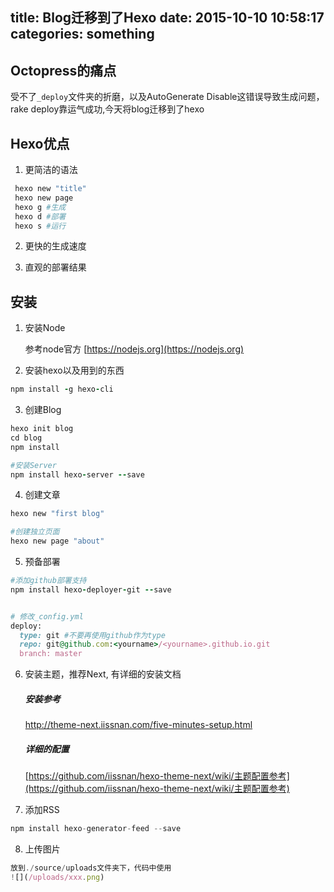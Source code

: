 title: Blog迁移到了Hexo
date: 2015-10-10 10:58:17
categories: something
---


## Octopress的痛点

受不了`_deploy`文件夹的折磨，以及AutoGenerate Disable这错误导致生成问题，rake deploy靠运气成功,今天将blog迁移到了hexo

## Hexo优点

1. 更简洁的语法
```ruby
 hexo new "title"
 hexo new page
 hexo g #生成
 hexo d #部署
 hexo s #运行
```

2. 更快的生成速度

3. 直观的部署结果

## 安装

1. 安装Node  

	参考node官方 [https://nodejs.org](https://nodejs.org)


2. 安装hexo以及用到的东西  
```ruby
npm install -g hexo-cli

```

3. 创建Blog  
```ruby
hexo init blog
cd blog
npm install

#安装Server
npm install hexo-server --save

```

4. 创建文章  
```ruby
hexo new "first blog"

#创建独立页面
hexo new page "about"
```

5. 预备部署  
```ruby
#添加github部署支持
npm install hexo-deployer-git --save


# 修改_config.yml  
deploy:
  type: git #不要再使用github作为type
  repo: git@github.com:<yourname>/<yourname>.github.io.git
  branch: master
```

6. 安装主题，推荐Next, 有详细的安装文档  

	##### 安装参考
	http://theme-next.iissnan.com/five-minutes-setup.html

	##### 详细的配置
	[https://github.com/iissnan/hexo-theme-next/wiki/主题配置参考](https://github.com/iissnan/hexo-theme-next/wiki/主题配置参考)

7. 添加RSS
  [](https://github.com/hexojs/hexo-generator-feed)

  ```js
  npm install hexo-generator-feed --save
  ```

8. 上传图片
  ```js
  放到./source/uploads文件夹下，代码中使用
  ![](/uploads/xxx.png)
  ```
